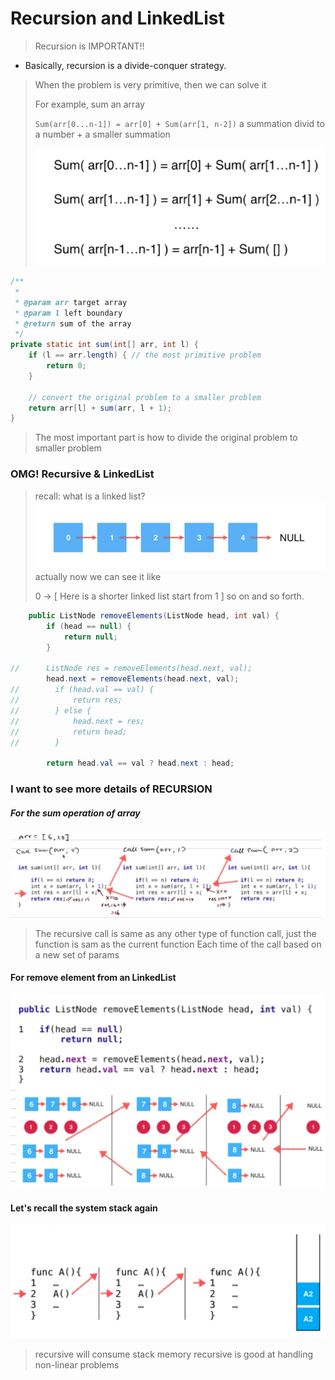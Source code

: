 # Recursion and LinkedList
> Recursion is IMPORTANT!!

- Basically, recursion is a divide-conquer strategy.
> When the problem is very primitive, then we can solve it
> 
> For example, sum an array 
>
> `Sum(arr[0...n-1]) = arr[0] + Sum(arr[1, n-2])` a summation divid to a number + a smaller summation 
>
> ![recursive-arr-sum](./img/recursive-arr-sum.png)
```java
/**
 *
 * @param arr target array
 * @param l left boundary
 * @return sum of the array
 */
private static int sum(int[] arr, int l) {
    if (l == arr.length) { // the most primitive problem
        return 0;
    }
    
    // convert the original problem to a smaller problem
    return arr[l] + sum(arr, l + 1); 
}
```
> The most important part is how to divide the original problem to smaller problem

### OMG! Recursive & LinkedList
> recall: what is a linked list?
>  ![recall-linked-list](./img/recall-linked-list.png)
> actually now we can see it like
>
> 0 -> [ Here is a shorter linked list start from 1 ] so on and so forth.
```java
    public ListNode removeElements(ListNode head, int val) {
        if (head == null) {
            return null;
        }

//      ListNode res = removeElements(head.next, val);
        head.next = removeElements(head.next, val);
//        if (head.val == val) {
//            return res;
//        } else {
//            head.next = res;
//            return head;
//        }

        return head.val == val ? head.next : head;
```

### I want to see more details of RECURSION
##### For the sum operation of array
![more-detail-recursion](./img/recursive-indetail-sum-of-array.png)
> The recursive call is same as any other type of function call, just the function is sam as the current function
> Each time of the call based on a new set of params

#### For remove element from an LinkedList
![more-detail-rm-el-linkedlist](./img/recursive-indetail-rm-el-linkedlist.png)

#### Let's recall the system stack again
![recall-system-stack](./img/recall-system-stack.png)
> recursive will consume stack memory
> recursive is good at handling  non-linear problems
